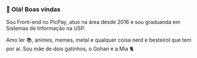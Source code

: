 ###  👋 Olá! Boas vindas

Sou Front-end no PicPay, atuo na área desde 2016 e sou graduanda em Sistemas de Informação na USP.

Amo ler 📚, animes, memes, metal e qualquer coisa nerd e besteirol que tem por aí.
Sou mãe de dois gatinhos, o Gohan e a Mia 🐈

